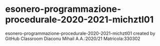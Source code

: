 # esonero-programmazione-procedurale-2020-2021-michztl01
esonero-programmazione-procedurale-2020-2021-michztl01 created by GitHub Classroom
Diaconu Mihail A.A.:2020/21 Matricola:330302
